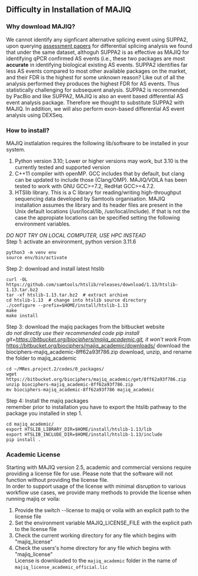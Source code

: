 ## Difficulty in Installation of MAJIQ     

### Why download MAJIQ?    
We cannot identify any signficant alternative splicing event using SUPPA2, upon querying [assessment papers](https://academic.oup.com/bib/article/21/6/2052/5648232) for differential splicing analysis we found that under the same dataset, althoguh SUPPA2 is as effective as MAJIQ for identifying qPCR confirmed AS events (i.e., these two packages are most **accurate** in identifying biological existing AS events. SUPPA2 identifies far less AS events compared to most other available packages on the market, and their FDR is the highest for some unknown reason? Like out of all the analysis performed they produces the highest FDR for AS events. Thus statistically challenging for subsequent analysis. SUPPA2 is recommended by PacBio and like SUPPA2, MAJIQ is also an event based differential AS event analysis package. Therefore we thought to substitute SUPPA2 with MAJIQ. In addition, we will also perform exon-based differential AS event analysis using DEXSeq.        

### How to install?     
MAJIQ instlalation requires the following lib/software to be installed in your system.
1. Python version 3.10; Lower or higher versions may work, but 3.10 is the currently tested and supported version        
2. C++11 compiler with openMP. GCC includes that by default, but clang can be updated to include those (Clang/OMP). MAJIQ/VOILA has been tested to work with GNU GCC>=7.2, RedHat GCC>=4.7.2.      
3. HTSlib library. This is a C library for reading/writing high-throughput sequencing data developed by Samtools organisation. MAJIQ installation assumes the library and its header files are present in the Unix default locations (/usr/local/lib, /usr/local/include). If that is not the case the appropiate locations can be specified setting the following environment variables.

*DO NOT TRY ON LOCAL COMPUTER, USE HPC INSTEAD*     
Step 1: activate an environment, python version 3.11.6      
```
python3 -m venv env
source env/bin/activate
```
Step 2: download and install latest htslib     
```
curl -OL https://github.com/samtools/htslib/releases/download/1.13/htslib-1.13.tar.bz2
tar -xf htslib-1.13.tar.bz2  # extract archive
cd htslib-1.13  # change into htslib source directory
./configure --prefix=$HOME/install/htslib-1.13
make
make install
```
Step 3: download the majiq packages from the bitbucket website    
*do not directly use their recommended code pip install git+https://bitbucket.org/biociphers/majiq_academic.git, it won't work*
From https://bitbucket.org/biociphers/majiq_academic/downloads/ download the biociphers-majiq_academic-8ff62a93f786.zip
download, unzip, and rename the folder to majiq_academic
```
cd ~/MRes.project.2/codes/0_packages/
wget https://bitbucket.org/biociphers/majiq_academic/get/8ff62a93f786.zip
unzip biociphers-majiq_academic-8ff62a93f786.zip
mv biociphers-majiq_academic-8ff62a93f786 majiq_academic
```
Step 4: Install the majiq packages     
remember prior to installation you have to export the htslib pathway to the package you installed in step 1. 
```
cd majiq_academic/
export HTSLIB_LIBRARY_DIR=$HOME/install/htslib-1.13/lib
export HTSLIB_INCLUDE_DIR=$HOME/install/htslib-1.13/include
pip install .
```

### Academic License 
Starting with MAJIQ version 2.5, academic and commercial versions require providing a license file for use. Please note that the software will not function without providing the license file.            
In order to support usage of the license with minimal disruption to various workflow use cases, we provide many methods to provide the license when running majiq or voila:      
1. Provide the switch --license to majiq or voila with an explicit path to the license file    
2. Set the environment variable MAJIQ_LICENSE_FILE with the explicit path to the license file    
3. Check the current working directory for any file which begins with "majiq_license"    
4. Check the users's home directory for any file which begins with "majiq_license"    
License is downloaded to the `majiq_academic` folder in the name of `majiq_license_academic_official.lic`      


